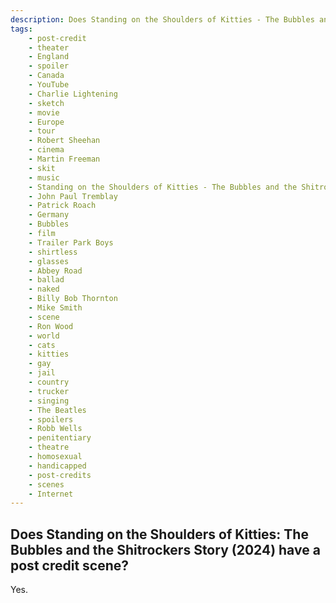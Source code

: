 ```yaml
---
description: Does Standing on the Shoulders of Kitties - The Bubbles and the Shitrockers Story (2024) have a post credit scene?
tags: 
    - post-credit
    - theater
    - England
    - spoiler
    - Canada
    - YouTube
    - Charlie Lightening
    - sketch
    - movie
    - Europe
    - tour
    - Robert Sheehan
    - cinema
    - Martin Freeman
    - skit
    - music
    - Standing on the Shoulders of Kitties - The Bubbles and the Shitrockers Story
    - John Paul Tremblay
    - Patrick Roach
    - Germany
    - Bubbles
    - film
    - Trailer Park Boys
    - shirtless
    - glasses
    - Abbey Road
    - ballad
    - naked
    - Billy Bob Thornton
    - Mike Smith
    - scene
    - Ron Wood
    - world
    - cats
    - kitties
    - gay
    - jail
    - country
    - trucker
    - singing
    - The Beatles
    - spoilers
    - Robb Wells
    - penitentiary
    - theatre
    - homosexual
    - handicapped
    - post-credits
    - scenes
    - Internet
---
```


## Does Standing on the Shoulders of Kitties: The Bubbles and the Shitrockers Story (2024) have a post credit scene?

Yes.
